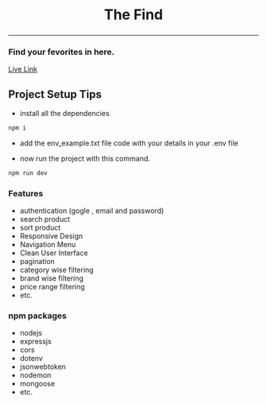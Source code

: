 # <h1 style="text-align:center ; padding:5px 10px">The Find</h1>
<hr>
<h3>Find your fevorites in here.</h3>

[Live Link](https://thefind-137e7.web.app/)


## Project Setup Tips

- install all the dependencies

```javascript
npm i
```

- add the env_example.txt file code with your details in your .env file


- now run the project with this command.
```javascript
npm run dev
```


### Features

- authentication (gogle , email and password)
- search product
- sort product
- Responsive Design
- Navigation Menu
- Clean User Interface
- pagination
- category wise filtering
- brand wise filtering
- price range filtering
- etc.

### npm packages

- nodejs
- expressjs
- cors
- dotenv
- jsonwebtoken
- nodemon
- mongoose
- etc.
